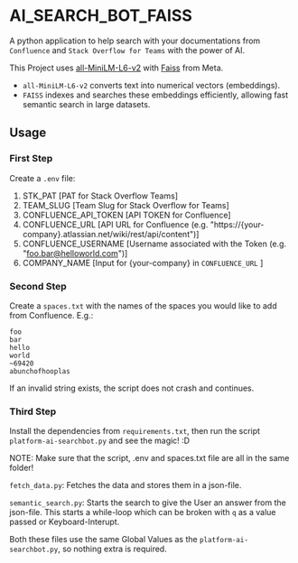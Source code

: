 # AI_SEARCH_BOT_FAISS
A python application to help search with your documentations from `Confluence` and `Stack Overflow for Teams` with the power of AI.

This Project uses [all-MiniLM-L6-v2](https://huggingface.co/sentence-transformers/all-MiniLM-L6-v2) with [Faiss](https://ai.meta.com/tools/faiss/) from Meta.

- `all-MiniLM-L6-v2` converts text into numerical vectors (embeddings).
- `FAISS` indexes and searches these embeddings efficiently, allowing fast semantic search in large datasets.

## Usage
### First Step
Create a `.env` file:

1. STK_PAT [PAT for Stack Overflow Teams]
2. TEAM_SLUG [Team Slug for Stack Overflow for Teams]
3. CONFLUENCE_API_TOKEN [API TOKEN for Confluence]
4. CONFLUENCE_URL [API URL for Confluence (e.g. "https://{your-company}.atlassian.net/wiki/rest/api/content")]
5. CONFLUENCE_USERNAME [Username associated with the Token (e.g. "foo.bar@helloworld.com")]
6. COMPANY_NAME [Input for {your-company} in `CONFLUENCE_URL` ]
   
### Second Step
Create a `spaces.txt` with the names of the spaces you would like to add from Confluence.
E.g.:
```
foo
bar
hello
world
~69420
abunchofhooplas
```
If an invalid string exists, the script does not crash and continues.

### Third Step
Install the dependencies from `requirements.txt`, then run the script `platform-ai-searchbot.py` and see the magic! :D

NOTE: Make sure that the script, .env and spaces.txt file are all in the same folder!

`fetch_data.py`: Fetches the data and stores them in a json-file.

`semantic_search.py`: Starts the search to give the User an answer from the json-file. This starts a while-loop which can be broken with `q` as a value passed or Keyboard-Interupt.

Both these files use the same Global Values as the `platform-ai-searchbot.py`, so nothing extra is required.
